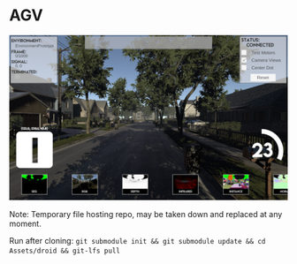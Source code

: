 # AGV
![Scene](.github/images/DaytimeStreet.png)

Note: Temporary file hosting repo, may be taken down and replaced at any moment.

Run after cloning:
```git submodule init && git submodule update && cd Assets/droid && git-lfs pull```
